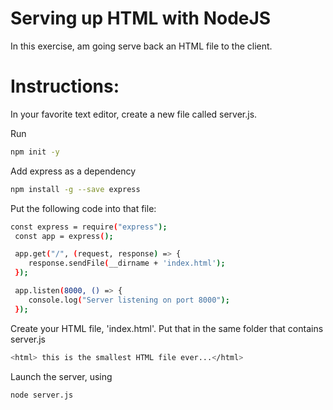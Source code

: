 # Serving up HTML with NodeJS
In this exercise, am going serve back an HTML file to the client.

# Instructions:

In your favorite text editor, create a new file called server.js.

Run 
```bash
npm init -y
```

Add express as a dependency 
```bash
npm install -g --save express
```

Put the following code into that file:
```bash
const express = require("express");
 const app = express();

 app.get("/", (request, response) => {
 	response.sendFile(__dirname + 'index.html');
 });

 app.listen(8000, () => {
 	console.log("Server listening on port 8000");
 });
 ```
 
Create your HTML file, 'index.html'. Put that in the same folder that contains server.js 
```bash
<html> this is the smallest HTML file ever...</html>
```

Launch the server, using 
```bash
node server.js
```
